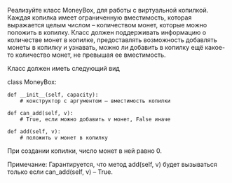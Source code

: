 Реализуйте класс MoneyBox, для работы с виртуальной копилкой.
Каждая копилка имеет ограниченную вместимость, которая выражается целым числом – количеством монет, которые можно
положить в копилку. Класс должен поддерживать информацию о количестве монет в копилке, предоставлять возможность
добавлять монеты в копилку и узнавать, можно ли добавить в копилку ещё какое-то количество монет, не превышая ее
вместимость.

Класс должен иметь следующий вид

class MoneyBox:

    def __init__(self, capacity):
        # конструктор с аргументом – вместимость копилки

    def can_add(self, v):
        # True, если можно добавить v монет, False иначе

    def add(self, v):
        # положить v монет в копилку

При создании копилки, число монет в ней равно 0.

Примечание:
Гарантируется, что метод add(self, v) будет вызываться только если can_add(self, v) – True.